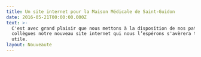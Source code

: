 ```yaml
---
title: Un site internet pour la Maison Médicale de Saint-Guidon
date: 2016-05-21T00:00:00.000Z
text: >-
  C'est avec grand plaisir que nous mettons à la disposition de nos patients et
  collègues notre nouveau site internet qui nous l’espérons s'avèrera très
  utile.
layout: Nouveaute
---
```



